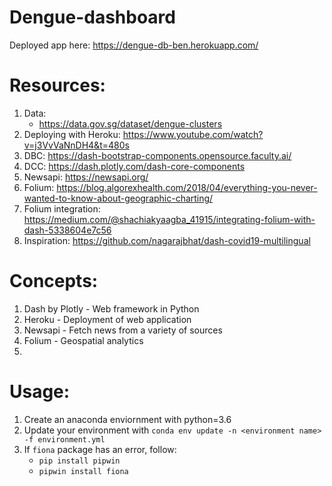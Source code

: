 # Dengue-dashboard

Deployed app here: https://dengue-db-ben.herokuapp.com/

# Resources:
1. Data:
    * https://data.gov.sg/dataset/dengue-clusters
1. Deploying with Heroku: https://www.youtube.com/watch?v=j3VvVaNnDH4&t=480s
1. DBC: https://dash-bootstrap-components.opensource.faculty.ai/
1. DCC: https://dash.plotly.com/dash-core-components
1. Newsapi: https://newsapi.org/
1. Folium: https://blog.algorexhealth.com/2018/04/everything-you-never-wanted-to-know-about-geographic-charting/
1. Folium integration: https://medium.com/@shachiakyaagba_41915/integrating-folium-with-dash-5338604e7c56
1. Inspiration: https://github.com/nagarajbhat/dash-covid19-multilingual

# Concepts:
1. Dash by Plotly - Web framework in Python
1. Heroku - Deployment of web application
1. Newsapi - Fetch news from a variety of sources
1. Folium - Geospatial analytics
1. 

# Usage:
1. Create an anaconda enviornment with python=3.6
1. Update your environment with `conda env update -n <environment name> -f environment.yml`
1. If `fiona` package has an error, follow:
   * `pip install pipwin`
   * `pipwin install fiona`
 
